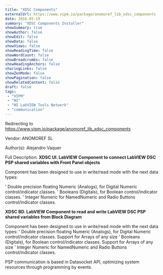 ```yaml
---
title: "XDSC Components"
externalUrl: https://www.vipm.io/package/anomoref_lib_xdsc_components
date: 2016-05-19
summary: "XDSC Components Installer"
showSummary: true
showAuthor: false
showEdit: false
showData: false
showViews: false
showReadingTime: false
showWordCount: false
showBreadcrumbs: false
showHeadingAnchors: false
sharingLinks: false
showZenMode: false
showPagination: false
showRelatedContent: false
draft: false
tags:
 - "VIPM"
 - "NI"
 - "NI LabVIEW Tools Network"
 - "communication"
---
```


Redirecting to https://www.vipm.io/package/anomoref_lib_xdsc_components

Vendor: ANOMOREF SL

Author(s): Alejandro Vaquer
 
Full Description:
**XDSC UI. LabVIEW Component to connect LabVIEW DSC PSP shared variables with Front Panel objects**

Component has been designed to use in write/read mode with the next data types:

'	Double precision floating Numeric (Analogs), for Digital Numeric control/indicator classes.
'	Booleans (Digitals), for Boolean control/indicator classes.
'	Integer Numeric for NamedNumeric and Radio Buttons control/indicator classes.

**XDSC BD. LabVIEW Component to read and write LabVIEW DSC PSP shared variables from Block Diagram**

Component has been designed to use in write/read mode with the next data types:
'	Double precision floating Numeric (Analogs), for Digital Numeric control/indicator classes. Support for Arrays of any size
'	Booleans (Digitals), for Boolean control/indicator classes. Support for Arrays of any size
'	Integer Numeric for NamedNumeric and Radio Buttons control/indicator classes.

PSP communication is based in Datasocket API, optimizing system resources through programming by events.